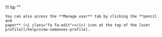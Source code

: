 !!! tip ""

    You can also access the **Manage user** tab by clicking the **pencil and
    paper** (<i class="fa fa-edit"></i>) icon at the top of the [user
    profile](/help/view-someones-profile).
